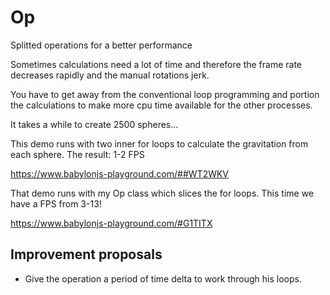 # Op
Splitted operations for a better performance


Sometimes calculations need a lot of time and therefore the frame rate decreases rapidly and the manual rotations jerk.

You have to get away from the conventional loop programming and portion the calculations to make more cpu time available for the other processes.

It takes a while to create 2500 spheres...

This demo runs with two inner for loops to calculate the gravitation from each sphere. The result: 1-2 FPS

https://www.babylonjs-playground.com/##WT2WKV

That demo runs with my Op class which slices the for loops. This time we have a FPS from 3-13!

https://www.babylonjs-playground.com/#G1TITX



Improvement proposals
---------------------

- Give the operation a period of time delta to work through his loops.
